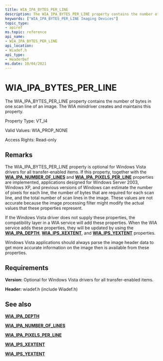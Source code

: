 ```yaml
---
title: WIA_IPA_BYTES_PER_LINE
description: The WIA_IPA_BYTES_PER_LINE property contains the number of bytes in one scan line of an image. The WIA minidriver creates and maintains this property.
keywords: ["WIA_IPA_BYTES_PER_LINE Imaging Devices"]
topic_type:
- apiref
ms.topic: reference
api_name:
- WIA_IPA_BYTES_PER_LINE
api_location:
- Wiadef.h
api_type:
- HeaderDef
ms.date: 10/04/2021
---
```


# WIA_IPA_BYTES_PER_LINE

The WIA_IPA_BYTES_PER_LINE property contains the number of bytes in one scan line of an image. The WIA minidriver creates and maintains this property.

Property Type: VT_I4

Valid Values: WIA_PROP_NONE

Access Rights: Read-only

## Remarks

The WIA_IPA_BYTES_PER_LINE property is optional for Windows Vista drivers for all transfer-enabled items. If this property, together with the [**WIA_IPA_NUMBER_OF_LINES**](wia-ipa-number-of-lines.md) and [**WIA_IPA_PIXELS_PER_LINE**](wia-ipa-pixels-per-line.md) properties are implemented, applications designed for Windows Server 2003, Windows XP, and previous versions of Windows can estimate the number of pixels for each line, the number of bytes that are required for each scan line, and the total number of scan lines in the image. These values are not accurate because the image processing filter might modify the actual values that these properties represent.

If the Windows Vista driver does not supply these properties, the compatibility layer in a WIA service will add these properties. When the WIA service adds these properties, they will be updated by using the [**WIA_IPA_DEPTH**](wia-ipa-depth.md), [**WIA_IPS_XEXTENT**](wia-ips-xextent.md), and [**WIA_IPS_YEXTENT**](wia-ips-yextent.md) properties.

Windows Vista applications should always parse the image header data to get more accurate information on the image then is available from these properties.

## Requirements

**Version:** Optional for Windows Vista drivers for all transfer-enabled items.

**Header:** wiadef.h (include Wiadef.h)

## See also

[**WIA_IPA_DEPTH**](wia-ipa-depth.md)

[**WIA_IPA_NUMBER_OF_LINES**](wia-ipa-number-of-lines.md)

[**WIA_IPA_PIXELS_PER_LINE**](wia-ipa-pixels-per-line.md)

[**WIA_IPS_XEXTENT**](wia-ips-xextent.md)

[**WIA_IPS_YEXTENT**](wia-ips-yextent.md)
